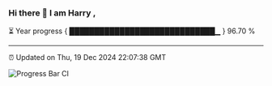 ### Hi there 👋 I am Harry , 

⏳ Year progress { █████████████████████████████▁ } 96.70 %

---

⏰ Updated on Thu, 19 Dec 2024 22:07:38 GMT

![Progress Bar CI](https://github.com/duykhang68/duykhang68/workflows/Progress%20Bar%20CI/badge.svg)
